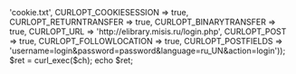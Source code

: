 <?php

$ch = curl_init();

curl_setopt_array($ch, array(CURLOPT_COOKIEFILE => 'cookie.txt',
                                CURLOPT_COOKIESESSION => true,
                                CURLOPT_RETURNTRANSFER => true,
                                CURLOPT_BINARYTRANSFER => true,
                                CURLOPT_URL => 'http://elibrary.misis.ru/login.php',
                                CURLOPT_POST => true,
                                CURLOPT_FOLLOWLOCATION => true,
                                CURLOPT_POSTFIELDS => 'username=login&password=password&language=ru_UN&action=login'));

$ret = curl_exec($ch);

echo $ret;